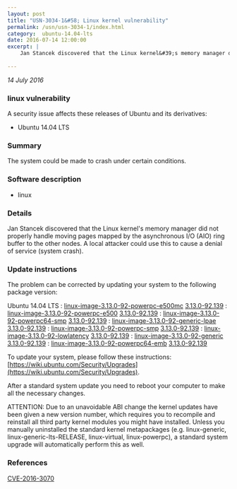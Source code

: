 ```yaml
---
layout: post
title: "USN-3034-1&#58; Linux kernel vulnerability"
permalink: /usn/usn-3034-1/index.html
category:  ubuntu-14.04-lts
date: 2016-07-14 12:00:00
excerpt: |
    Jan Stancek discovered that the Linux kernel&#39;s memory manager did not properly handle moving pages mapped by the asynchronous I/O (AIO) ring buffer to the other nodes. A local attacker could use this to cause a denial of service (system crash). 
    
--- 
```

 
 

*14 July 2016*

### linux vulnerability

A security issue affects these releases of Ubuntu and its derivatives:

* Ubuntu 14.04 LTS

### Summary

The system could be made to crash under certain conditions. 

### Software description

* linux 

### Details

Jan Stancek discovered that the Linux kernel&#39;s memory manager did not properly handle moving pages mapped by the asynchronous I/O (AIO) ring buffer to the other nodes. A local attacker could use this to cause a denial of service (system crash). 

### Update instructions

The problem can be corrected by updating your system to the following package version:

Ubuntu 14.04 LTS
 : [linux-image-3.13.0-92-powerpc-e500mc](https://launchpad.net/ubuntu/+source/linux) <span> [3.13.0-92.139](https://launchpad.net/ubuntu/+source/linux/3.13.0-92.139) </span> 
 : [linux-image-3.13.0-92-powerpc-e500](https://launchpad.net/ubuntu/+source/linux) <span> [3.13.0-92.139](https://launchpad.net/ubuntu/+source/linux/3.13.0-92.139) </span> 
 : [linux-image-3.13.0-92-powerpc64-smp](https://launchpad.net/ubuntu/+source/linux) <span> [3.13.0-92.139](https://launchpad.net/ubuntu/+source/linux/3.13.0-92.139) </span> 
 : [linux-image-3.13.0-92-generic-lpae](https://launchpad.net/ubuntu/+source/linux) <span> [3.13.0-92.139](https://launchpad.net/ubuntu/+source/linux/3.13.0-92.139) </span> 
 : [linux-image-3.13.0-92-powerpc-smp](https://launchpad.net/ubuntu/+source/linux) <span> [3.13.0-92.139](https://launchpad.net/ubuntu/+source/linux/3.13.0-92.139) </span> 
 : [linux-image-3.13.0-92-lowlatency](https://launchpad.net/ubuntu/+source/linux) <span> [3.13.0-92.139](https://launchpad.net/ubuntu/+source/linux/3.13.0-92.139) </span> 
 : [linux-image-3.13.0-92-generic](https://launchpad.net/ubuntu/+source/linux) <span> [3.13.0-92.139](https://launchpad.net/ubuntu/+source/linux/3.13.0-92.139) </span> 
 : [linux-image-3.13.0-92-powerpc64-emb](https://launchpad.net/ubuntu/+source/linux) <span> [3.13.0-92.139](https://launchpad.net/ubuntu/+source/linux/3.13.0-92.139) </span> 

To update your system, please follow these instructions: [https://wiki.ubuntu.com/Security/Upgrades](https://wiki.ubuntu.com/Security/Upgrades).

After a standard system update you need to reboot your computer to make all the necessary changes.

ATTENTION: Due to an unavoidable ABI change the kernel updates have been given a new version number, which requires you to recompile and reinstall all third party kernel modules you might have installed. Unless you manually uninstalled the standard kernel metapackages (e.g. linux-generic, linux-generic-lts-RELEASE, linux-virtual, linux-powerpc), a standard system upgrade will automatically perform this as well. 

### References

 
 [CVE-2016-3070](http://people.ubuntu.com/~ubuntu-security/cve/CVE-2016-3070)
 

